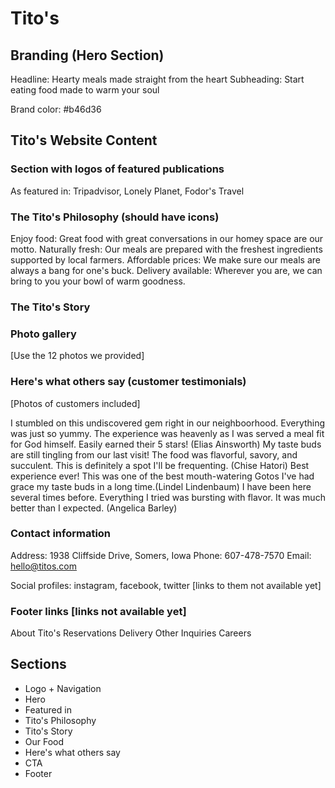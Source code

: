 # Tito's

## Branding (Hero Section)

Headline: Hearty meals made straight from the heart
Subheading: Start eating food made to warm your soul

Brand color: #b46d36

## Tito's Website Content

### Section with logos of featured publications

As featured in: Tripadvisor, Lonely Planet, Fodor's Travel

### The Tito's Philosophy (should have icons)

Enjoy food: Great food with great conversations in our homey space are our motto.
Naturally fresh: Our meals are prepared with the freshest ingredients supported by local farmers.
Affordable prices: We make sure our meals are always a bang for one's buck.
Delivery available: Wherever you are, we can bring to you your bowl of warm goodness.

### The Tito's Story

### Photo gallery

[Use the 12 photos we provided]

### Here's what others say (customer testimonials)

[Photos of customers included]

I stumbled on this undiscovered gem right in our neighboorhood. Everything was just so yummy. The experience was heavenly as I was served a meal fit for God himself. Easily earned their 5 stars! (Elias Ainsworth)
My taste buds are still tingling from our last visit! The food was flavorful, savory, and succulent. This is definitely a spot I'll be frequenting. (Chise Hatori)
Best experience ever! This was one of the best mouth-watering Gotos I've had grace my taste buds in a long time.(Lindel Lindenbaum)
I have been here several times before. Everything I tried was bursting with flavor. It was much better than I expected. (Angelica Barley)

### Contact information

Address: 1938 Cliffside Drive, Somers, Iowa
Phone: 607-478-7570
Email: hello@titos.com

Social profiles: instagram, facebook, twitter [links to them not available yet]

### Footer links [links not available yet]

About Tito's
Reservations
Delivery
Other Inquiries
Careers

#####

## Sections

- Logo + Navigation
- Hero
- Featured in
- Tito's Philosophy
- Tito's Story
- Our Food
- Here's what others say
- CTA
- Footer
